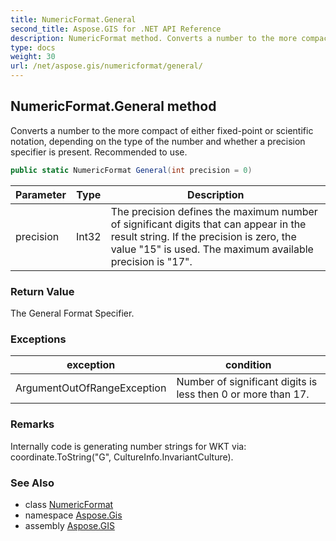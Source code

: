 ```yaml
---
title: NumericFormat.General
second_title: Aspose.GIS for .NET API Reference
description: NumericFormat method. Converts a number to the more compact of either fixedpoint or scientific notation depending on the type of the number and whether a precision specifier is present. Recommended to use.
type: docs
weight: 30
url: /net/aspose.gis/numericformat/general/
---
```

## NumericFormat.General method

Converts a number to the more compact of either fixed-point or scientific notation, depending on the type of the number and whether a precision specifier is present. Recommended to use.

```csharp
public static NumericFormat General(int precision = 0)
```

| Parameter | Type | Description |
| --- | --- | --- |
| precision | Int32 | The precision defines the maximum number of significant digits that can appear in the result string. If the precision is zero, the value "15" is used. The maximum available precision is "17". |

### Return Value

The General Format Specifier.

### Exceptions

| exception | condition |
| --- | --- |
| ArgumentOutOfRangeException | Number of significant digits is less then 0 or more than 17. |

### Remarks

Internally code is generating number strings for WKT via: coordinate.ToString("G", CultureInfo.InvariantCulture).

### See Also

* class [NumericFormat](../)
* namespace [Aspose.Gis](../../numericformat/)
* assembly [Aspose.GIS](../../../)


